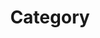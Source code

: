 ---
title : "Category"
layout : categories
permalink : /categories/
author_profile : true
siderbar_main : true
---